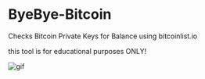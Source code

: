 # ByeBye-Bitcoin
Checks Bitcoin Private Keys for Balance using bitcoinlist.io

this tool is for educational purposes ONLY!

![gif](https://i.imgur.com/0Pnw7Uw.gif)
